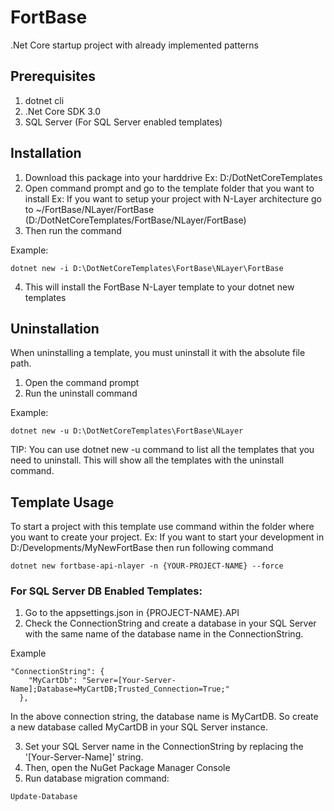# FortBase
.Net Core startup project with already implemented patterns

## Prerequisites
1. dotnet cli 
2. .Net Core SDK 3.0
3. SQL Server (For SQL Server enabled templates)

## Installation

1. Download this package into your harddrive 
   Ex: D:/DotNetCoreTemplates
2. Open command prompt and go to the template folder that you want to install 
   Ex: If you want to setup your project with N-Layer architecture go to ~/FortBase/NLayer/FortBase (D:/DotNetCoreTemplates/FortBase/NLayer/FortBase)
3. Then run the command 

Example:
```
dotnet new -i D:\DotNetCoreTemplates\FortBase\NLayer\FortBase
```
4. This will install the FortBase N-Layer template to your dotnet new templates


## Uninstallation 

When uninstalling a template, you must uninstall it with the absolute file path. 

1. Open the command prompt 
2. Run the uninstall command 

Example:
```
dotnet new -u D:\DotNetCoreTemplates\FortBase\NLayer
```

TIP: You can use dotnet new -u command to list all the templates that you need to uninstall. 
This will show all the templates with the uninstall command.

## Template Usage

To start a project with this template use command within the folder where you want to create your project. 
Ex: If you want to start your development in D:/Developments/MyNewFortBase then run following command 
   
```
dotnet new fortbase-api-nlayer -n {YOUR-PROJECT-NAME} --force
```

### For SQL Server DB Enabled Templates:

1. Go to the appsettings.json in {PROJECT-NAME}.API 
2. Check the ConnectionString and create a database in your SQL Server with the same name of the database name in the ConnectionString.

Example
```
"ConnectionString": {
    "MyCartDb": "Server=[Your-Server-Name];Database=MyCartDB;Trusted_Connection=True;"
  },
```
In the above connection string, the database name is MyCartDB. So create a new database called MyCartDB in your SQL Server instance. 

3. Set your SQL Server name in the ConnectionString by replacing the '[Your-Server-Name]' string. 
4. Then, open the NuGet Package Manager Console 
5. Run database migration command: 
```
Update-Database
```
